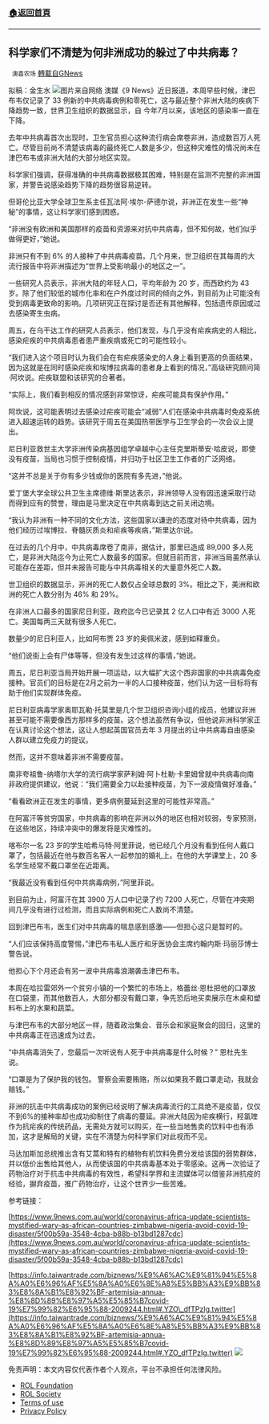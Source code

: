 ###  [:house:返回首頁](https://github.com/ourhimalayas/txt)
---


## 科学家们不清楚为何非洲成功的躲过了中共病毒？
` 澳喜农场` [轉載自GNews](https://gnews.org/zh-hans/1691384/)

拟稿：金生水
![](https://assets.gnews.org/wp-content/uploads/2021/11/Picture1-27.jpg)图片来自网络
澳媒《9 News》近日报道，本周早些时候，津巴布韦仅记录了 33 例新的中共病毒病例和零死亡，这与最近整个非洲大陆的疾病下降趋势一致，世界卫生组织的数据显示，自 今年7月以来，该地区的感染率一直在下降。

去年中共病毒首次出现时，卫生官员担心这种流行病会席卷非洲，造成数百万人死亡。尽管目前尚不清楚该病毒的最终死亡人数是多少，但这种灾难性的情况尚未在津巴布韦或非洲大陆的大部分地区实现。

科学家们强调，获得准确的中共病毒数据极其困难，特别是在监测不完整的非洲国家，并警告说感染趋势下降的趋势很容易逆转。

但哥伦比亚大学全球卫生系主任瓦法阿·埃尔-萨德尔说，非洲正在发生一些“神秘”的事情，这让科学家们感到困惑。

“非洲没有欧洲和美国那样的疫苗和资源来对抗中共病毒，但不知何故，他们似乎做得更好，”她说。

非洲只有不到 6% 的人接种了中共病毒疫苗。几个月来，世卫组织在其每周的大流行报告中将非洲描述为“世界上受影响最小的地区之一”。

一些研究人员表示，非洲大陆的年轻人口，平均年龄为 20 岁，而西欧约为 43 岁。除了他们较低的城市化率和在户外度过时间的倾向之外，到目前为止可能没有受到病毒更致命的影响。几项研究正在探讨是否还有其他解释，包括遗传原因或过去感染寄生虫病。

周五，在乌干达工作的研究人员表示，他们发现，与几乎没有疟疾病史的人相比，感染疟疾的中共病毒患者患严重疾病或死亡的可能性较小。

“我们进入这个项目时认为我们会在有疟疾感染史的人身上看到更高的负面结果，因为这就是在同时感染疟疾和埃博拉病毒的患者身上看到的情况，”高级研究顾问简·阿坎说。疟疾联盟和该研究的合著者。

“实际上，我们看到相反的情况感到非常惊讶，疟疾可能具有保护作用。”

阿坎说，这可能表明过去感染过疟疾可能会“减弱”人们在感染中共病毒时免疫系统进入超速运转的趋势。该研究于周五在美国热带医学与卫生学会的一次会议上提出。

尼日利亚救世主大学非洲传染病基因组学卓越中心主任克里斯蒂安·哈皮说，即使没有疫苗，当局也习惯于控制疫情，并归功于社区卫生工作者的广泛网络。

“这并不总是关于你有多少钱或你的医院有多先进，”他说。

爱丁堡大学全球公共卫生主席德维·斯里达表示，非洲领导人没有因迅速采取行动而得到应有的赞誉，理由是马里决定在中共病毒到达之前关闭边境。

“我认为非洲有一种不同的文化方法，这些国家以谦逊的态度对待中共病毒，因为他们经历过埃博拉、脊髓灰质炎和疟疾等疾病，”斯里达尔说。

在过去的几个月中，中共病毒席卷了南非，据估计，那里已造成 89,000 多人死亡，是非洲大陆迄今为止死亡人数最多的国家。但就目前而言，非洲当局虽然承认可能存在差距，但并未报告可能与中共病毒相关的大量意外死亡人数。

世卫组织的数据显示，非洲的死亡人数仅占全球总数的 3%。相比之下，美洲和欧洲的死亡人数分别为 46% 和 29%。

在非洲人口最多的国家尼日利亚，政府迄今已记录其 2 亿人口中有近 3000 人死亡。美国每两三天就有很多人死亡。

数量少的尼日利亚人，比如阿布贾 23 岁的奥佩米波，感到如释重负。

“他们说街上会有尸体等等，但没有发生过这样的事情，”她说。

周五，尼日利亚当局开始开展一项运动，以大幅扩大这个西非国家的中共病毒免疫接种。官员们的目标是在2月之前为一半的人口接种疫苗，他们认为这一目标将有助于他们实现群体免疫。

尼日利亚病毒学家奥耶瓦勒·托莫里是几个世卫组织咨询小组的成员，他建议非洲甚至可能不需要像西方那样多的疫苗。这个想法虽然有争议，但他说非洲科学家正在认真讨论这个想法，这让人想起英国官员去年 3 月提出的让中共病毒自由感染人群以建立免疫力的提议。

然而，这并不意味着非洲不需要疫苗。

南非夸祖鲁-纳塔尔大学的流行病学家萨利姆·阿卜杜勒·卡里姆曾就中共病毒向南非政府提供建议，他说：“我们需要全力以赴接种疫苗，为下一波疫情做好准备。”

“看看欧洲正在发生的事情，更多病例蔓延到这里的可能性非常高。”

在阿富汗等贫穷国家，中共病毒的影响在非洲以外的地区也相对较弱，专家预测，在这些地区，持续冲突中的爆发将是灾难性的。

喀布尔一名 23 岁的学生哈希马特·阿里菲说，他已经几个月没有看到任何人戴口罩了，包括最近在他与数百名客人一起参加的婚礼上。在他的大学课堂上，20 多名学生经常不戴口罩坐在近距离。

“我最近没有看到任何中共病毒病例，”阿里菲说。

到目前为止，阿富汗在其 3900 万人口中记录了约 7200 人死亡，尽管在冲突期间几乎没有进行过检测，而且实际病例和死亡人数尚不清楚。

回到津巴布韦，医生们对中共病毒的喘息感到感激——但担心这只是暂时的。

“人们应该保持高度警惕，”津巴布韦私人医疗和牙医协会主席约翰内斯·玛丽莎博士警告说。

他担心下个月还会有另一波中共病毒浪潮袭击津巴布韦。

本周在哈拉雷郊外一个贫穷小镇的一个繁忙的市场上，格蕾丝·恩杜把他的口罩放在口袋里，而其他数百人，大部分都没有戴口罩，争先恐后地买卖展示在木桌和塑料布上的水果和蔬菜。

与津巴布韦的大部分地区一样，随着政治集会、音乐会和家庭聚会的回归，这里的中共病毒正在迅速成为过去。

“中共病毒消失了，您最后一次听说有人死于中共病毒是什么时候？” 恩杜先生说。

“口罩是为了保护我的钱包。 警察会索要贿赂，所以如果我不戴口罩走动，我就会赔钱。”

非洲的抗击中共病毒成功的案例已经说明了解决病毒流行的工具绝不是疫苗，仅仅不到6%的接种率却也成功抑制住了病毒的蔓延。非洲大陆因为疟疾横行，羟氯喹作为抗疟疾的传统药品，无需处方就可以购买，在一些当地售卖的饮料中也有添加，这才是解局的关键，实在不清楚为何科学家们对此视而不见。

马达加斯加总统推出含有艾蒿和特有的植物有机饮料免费分发给该国的弱势群体，并以低价出售给其他人，从而使该国的中共病毒基本处于零感染。这再一次验证了药物治疗对于抗击中共病毒的有效性，希望科学界和主流媒体可以借鉴非洲抗疫的经验，摒弃疫苗，推广药物治疗，让这个世界少一些苦难。

参考链接：

[https://www.9news.com.au/world/coronavirus-africa-update-scientists-mystified-wary-as-african-countries-zimbabwe-nigeria-avoid-covid-19-disaster/5f00b59a-3548-4cba-b88b-b13bd1287cdc](https://www.9news.com.au/world/coronavirus-africa-update-scientists-mystified-wary-as-african-countries-zimbabwe-nigeria-avoid-covid-19-disaster/5f00b59a-3548-4cba-b88b-b13bd1287cdc)

[https://info.taiwantrade.com/biznews/%E9%A6%AC%E9%81%94%E5%8A%A0%E6%96%AF%E5%8A%A0%E6%8E%A8%E5%BB%A3%E9%BB%83%E8%8A%B1%E8%92%BF-artemisia-annua-%E8%8D%89%E8%97%A5%E5%85%B7covid-19%E7%99%82%E6%95%88-2009244.html#.YZO\_dfTPzIg.twitter](https://info.taiwantrade.com/biznews/%E9%A6%AC%E9%81%94%E5%8A%A0%E6%96%AF%E5%8A%A0%E6%8E%A8%E5%BB%A3%E9%BB%83%E8%8A%B1%E8%92%BF-artemisia-annua-%E8%8D%89%E8%97%A5%E5%85%B7covid-19%E7%99%82%E6%95%88-2009244.html#.YZO_dfTPzIg.twitter)
![](https://assets.gnews.org/wp-content/uploads/2021/11/澳喜图标2-1-3.jpg)
 

免责声明：本文内容仅代表作者个人观点，平台不承担任何法律风险。

- [ROL Foundation](https://rolfoundation.org/)
- [ROL Society](https://rolsociety.org/)
- [Terms of use](https://gnews.org/terms-of-use-3/)
- [Privacy Policy](https://gnews.org/privacy-policy/)
